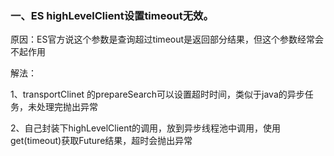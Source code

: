 

### 一、ES highLevelClient设置timeout无效。

原因：ES官方说这个参数是查询超过timeout是返回部分结果，但这个参数经常会不起作用

解法：

1、transportClinet 的prepareSearch可以设置超时时间，类似于java的异步任务，未处理完抛出异常

2、自己封装下highLevelClient的调用，放到异步线程池中调用，使用get(timeout)获取Future结果，超时会抛出异常



